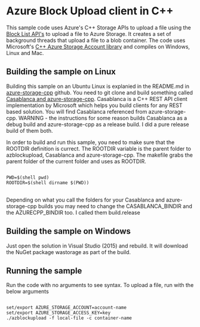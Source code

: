 # Azure Block Upload client in C++

This sample code uses Azure's C++ Storage APIs to upload a file using the <a href="https://msdn.microsoft.com/en-us/library/azure/dd135726.aspx">Block List API's</a> to upload a file to Azure Storage. It creates a set of background threads that upload a file to a blob container.
The code uses Microsoft's <a href="https://github.com/Azure/azure-storage-cpp" target="_blank">C++ Azure Storage Account library</a> and compiles on Windows, Linux and Mac.

## Building the sample on Linux
Building this sample on an Ubuntu Linux is explanied in the README.md in <a href="https://github.com/Azure/azure-storage-cpp" target="_blank">azure-storage-cpp</a> github.
You need to git clone and build something called <a href="https://github.com/microsoft/cpprestsdk">Casablanca and azure-storage-cpp</a>. Casablanca is a C++ REST API client implementation by Microsoft which helps you build clients for any REST based solution. You will find Casablanca referenced from azure-storage-cpp.
WARNING - the instructions for some reason builds Casablanca as a debug build and azure-storage-cpp as a release build. I did a pure release build of them both.

In order to build and run this sample, you need to make sure that the ROOTDIR definition is currect. The ROOTDIR variable is the parent folder to azblockupload, Casablanca and azure-storage-cpp.
The makefile grabs the parent folder of the current folder and uses as ROOTDIR.
<pre>
<code>
PWD=$(shell pwd)
ROOTDIR=$(shell dirname $(PWD))
</code>
</pre>
Depending on what you call the folders for your Casablanca and azure-storage-cpp builds you may need to change the CASABLANCA_BINDIR and the AZURECPP_BINDIR too. I called them build.release

## Building the sample on Windows
Just open the solution in Visual Studio (2015) and rebuild. It will download the NuGet package wastorage as part of the build.

## Running the sample
Run the code with no arguments to see syntax. To upload a file, run with the below arguments
<pre>
<code>
set/export AZURE_STORAGE_ACCOUNT=account-name
set/export AZURE_STORAGE_ACCESS_KEY=key
./azblockupload -f local-file -c container-name
</code>
</pre>


